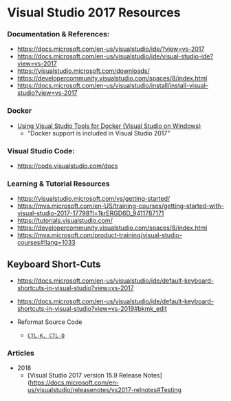 
Visual Studio 2017 Resources
====

### Documentation & References:
* https://docs.microsoft.com/en-us/visualstudio/ide/?view=vs-2017
* https://docs.microsoft.com/en-us/visualstudio/ide/visual-studio-ide?view=vs-2017
* https://visualstudio.microsoft.com/downloads/
* https://developercommunity.visualstudio.com/spaces/8/index.html
* https://docs.microsoft.com/en-us/visualstudio/install/install-visual-studio?view=vs-2017

### Docker
* [Using Visual Studio Tools for Docker (Visual Studio on Windows)](https://docs.microsoft.com/en-us/dotnet/standard/containerized-lifecycle-architecture/design-develop-containerized-apps/visual-studio-tools-for-docker?toc=/visualstudio/docker/toc.json&bc=/visualstudio/docker/breadcrumb/toc.json&view=vs-2017)
  * "Docker support is included in Visual Studio 2017"



### Visual Studio Code:
* https://code.visualstudio.com/docs




### Learning & Tutorial Resources
* https://visualstudio.microsoft.com/vs/getting-started/
* https://mva.microsoft.com/en-US/training-courses/getting-started-with-visual-studio-2017-17798?l=1krERGD6D_9411787171
* https://tutorials.visualstudio.com/
* https://developercommunity.visualstudio.com/spaces/8/index.html
* https://mva.microsoft.com/product-training/visual-studio-courses#!lang=1033


## Keyboard Short-Cuts
- https://docs.microsoft.com/en-us/visualstudio/ide/default-keyboard-shortcuts-in-visual-studio?view=vs-2017

- https://docs.microsoft.com/en-us/visualstudio/ide/default-keyboard-shortcuts-in-visual-studio?view=vs-2019#bkmk_edit
- Reformat Source Code
  + [```CTL-K, CTL-D```](https://docs.microsoft.com/en-us/visualstudio/ide/default-keyboard-shortcuts-in-visual-studio?view=vs-2017#bkmk_edit)




### Articles
* 2018
  * [Visual Studio 2017 version 15.9 Release Notes](https://docs.microsoft.com/en-us/visualstudio/releasenotes/vs2017-relnotes#Testing
